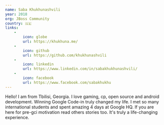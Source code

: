 ```yaml
---
name: Saba Khukhunashvili
year: 2018
org: JBoss Community
country: 🇬🇪
links:
    -
        icon: globe
        url: https://khukhuna.me/
    -
        icon: github
        url: https://github.com/khukhunashvili
    -
        icon: linkedin
        url: https://www.linkedin.com/in/sabakhukhunashvili/
    -
        icon: facebook
        url: https://www.facebook.com/sabakhukhu
---
```

Hello! I am from Tbilisi, Georgia. I love gaming, cp, open source and android development. Winning Google Code-in truly changed my life. I met so many international students and spent amazing 4 days at Google HQ. If you are here for pre-gci motivation read others stories too. It's truly a life-changing experience.
